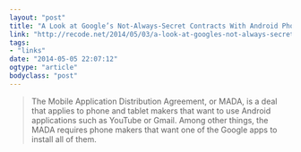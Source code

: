 ```yaml
---
layout: "post"
title: "A Look at Google’s Not-Always-Secret Contracts With Android Phone Makers"
link: "http://recode.net/2014/05/03/a-look-at-googles-not-always-secret-contracts-with-android-phone-makers/"
tags: 
- "links"
date: "2014-05-05 22:07:12"
ogtype: "article"
bodyclass: "post"
---
```


> The Mobile Application Distribution Agreement, or MADA, is a deal that applies to phone and tablet makers that want to use Android applications such as YouTube or Gmail. Among other things, the MADA requires phone makers that want one of the Google apps to install all of them.